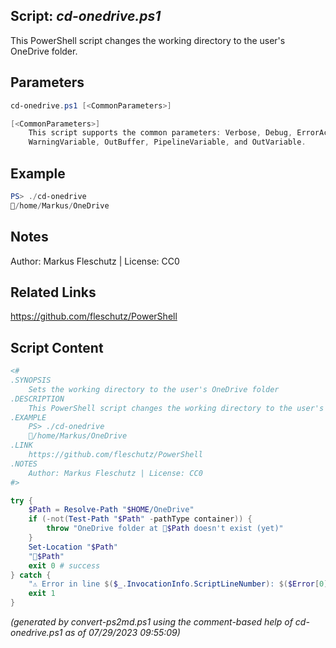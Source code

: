## Script: *cd-onedrive.ps1*

This PowerShell script changes the working directory to the user's OneDrive folder.

## Parameters
```powershell
cd-onedrive.ps1 [<CommonParameters>]

[<CommonParameters>]
    This script supports the common parameters: Verbose, Debug, ErrorAction, ErrorVariable, WarningAction, 
    WarningVariable, OutBuffer, PipelineVariable, and OutVariable.
```

## Example
```powershell
PS> ./cd-onedrive
📂/home/Markus/OneDrive

```

## Notes
Author: Markus Fleschutz | License: CC0

## Related Links
https://github.com/fleschutz/PowerShell

## Script Content
```powershell
<#
.SYNOPSIS
	Sets the working directory to the user's OneDrive folder
.DESCRIPTION
	This PowerShell script changes the working directory to the user's OneDrive folder.
.EXAMPLE
	PS> ./cd-onedrive
	📂/home/Markus/OneDrive
.LINK
	https://github.com/fleschutz/PowerShell
.NOTES
	Author: Markus Fleschutz | License: CC0
#>

try {
	$Path = Resolve-Path "$HOME/OneDrive"
	if (-not(Test-Path "$Path" -pathType container)) {
		throw "OneDrive folder at 📂$Path doesn't exist (yet)"
	}
	Set-Location "$Path"
	"📂$Path"
	exit 0 # success
} catch {
	"⚠️ Error in line $($_.InvocationInfo.ScriptLineNumber): $($Error[0])"
	exit 1
}
```

*(generated by convert-ps2md.ps1 using the comment-based help of cd-onedrive.ps1 as of 07/29/2023 09:55:09)*
